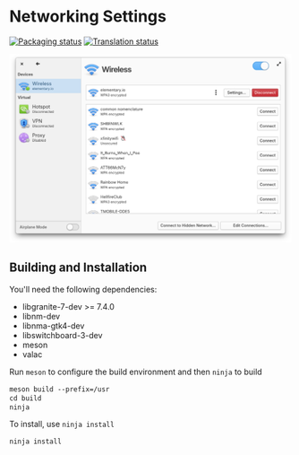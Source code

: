# Networking Settings
[![Packaging status](https://repology.org/badge/tiny-repos/switchboard-plug-networking.svg)](https://repology.org/metapackage/switchboard-plug-networking)
[![Translation status](https://l10n.elementary.io/widgets/switchboard/-/switchboard-plug-networking/svg-badge.svg)](https://l10n.elementary.io/engage/switchboard/?utm_source=widget)

![screenshot](data/screenshot.png?raw=true)

## Building and Installation

You'll need the following dependencies:

* libgranite-7-dev >= 7.4.0
* libnm-dev
* libnma-gtk4-dev
* libswitchboard-3-dev
* meson
* valac

Run `meson` to configure the build environment and then `ninja` to build

    meson build --prefix=/usr
    cd build
    ninja

To install, use `ninja install`

    ninja install
